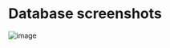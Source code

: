 # Database screenshots
![image](https://user-images.githubusercontent.com/111834635/205788713-35aa50e6-e02d-4cf7-9bf0-3d573abb0e16.png)
